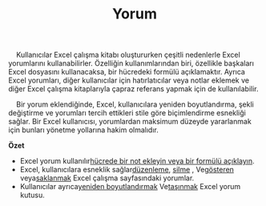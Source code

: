 ﻿---
title: Yorum
second_title: Aspose.Cells Cloud Documen
type: docs
url: /tr/comments/
aliases: [/working-with-comments/]
keywords: REST API, spreadsheets, excel, comment
description: "Cells.Cloud API için Excel çalıştır: yorumlar çalışır"
weight: 100
---
&nbsp;&nbsp;&nbsp;&nbsp;Kullanıcılar Excel çalışma kitabı oluştururken çeşitli nedenlerle Excel yorumlarını kullanabilirler. Özelliğin kullanımlarından biri, özellikle başkaları Excel dosyasını kullanacaksa, bir hücredeki formülü açıklamaktır. Ayrıca Excel yorumları, diğer kullanıcılar için hatırlatıcılar veya notlar eklemek ve diğer Excel çalışma kitaplarıyla çapraz referans yapmak için de kullanılabilir.

&nbsp;&nbsp;&nbsp;&nbsp;Bir yorum eklendiğinde, Excel, kullanıcılara yeniden boyutlandırma, şekli değiştirme ve yorumları tercih ettikleri stile göre biçimlendirme esnekliği sağlar. Bir Excel kullanıcısı, yorumlardan maksimum düzeyde yararlanmak için bunları yönetme yollarına hakim olmalıdır.

**Özet**

-  Excel yorum kullanılır[hücrede bir not ekleyin veya bir formülü açıklayın](/cells/tr/comments/add/).
- Excel, kullanıcılara esneklik sağlar[düzenleme](/cells/tr/comments/update/), [silme](/cells/tr/comments/delete/) , Ve[gösteren](/cells/tr/comments/get/) veya[saklanmak](/cells/tr/comments/update/) Excel çalışma sayfasındaki yorumlar.
-  Kullanıcılar ayrıca[yeniden boyutlandırmak](/cells/tr/comments/update/) Ve[taşınmak](/cells/tr/comments/update/) Excel yorum kutusu.
